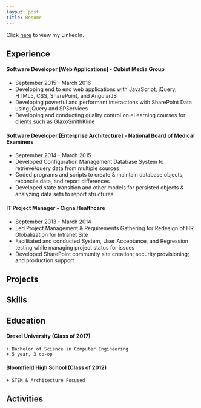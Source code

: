 ```yaml
---
layout: post
title: Resume
---
```

Click [here](http://linkedin.com/in/anandpatel23) to view my LinkedIn.

## Experience
#### Software Developer [Web Applications] - Cubist Media Group
+ September 2015 - March 2016
+ Developing end to end web applications with JavaScript, jQuery, HTML5, CSS, SharePoint, and AngularJS
+ Developing powerful and performant interactions with SharePoint Data using jQuery and SPServices
+ Developing and conducting quality control on eLearning courses for clients such as GlaxoSmithKline

#### Software Developer [Enterprise Architecture] - National Board of Medical Examiners
+ September 2014 - March 2015
+ Developed Configuration Management Database System to retrieve/query data from multiple sources
+ Coded programs and scripts to create & maintain database objects, reconcile data, and report differences
+ Developed state transition and other models for persisted objects & analyzing data sets to report structures

#### IT Project Manager - Cigna Healthcare
+ September 2013 - March 2014
+ Led Project Management & Requirements Gathering for Redesign of HR Globalization for Intranet Site
+ Facilitated and conducted System, User Acceptance, and Regression testing while managing project status for issues
+ Developed SharePoint community site creation; security provisioning; and production support

## Projects


## Skills

## Education
#### Drexel University (Class of 2017)
	+ Bachelor of Science in Computer Engineering
	+ 5 year, 3 co-op 
#### Bloomfield High School (Class of 2012)
	+ STEM & Architecture Focused

## Activities